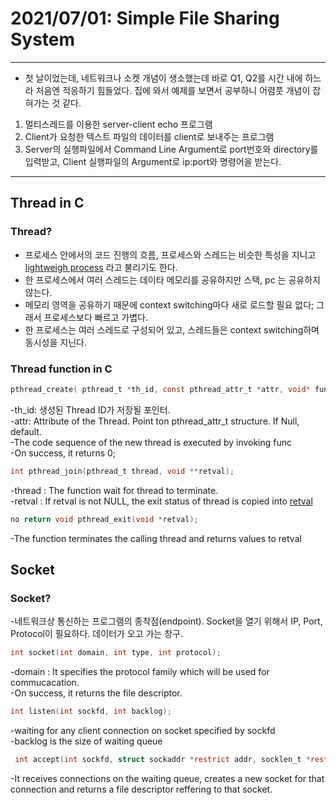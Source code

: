 # 2021/07/01: Simple File Sharing System
---
- 첫 날이었는데, 네트워크나 소켓 개념이 생소했는데 바로 Q1, Q2를 시간 내에 하느라 처음엔 적응하기 힘들었다. 집에 와서 예제를 보면서 공부하니 어렴풋 개념이 잡혀가는 것 같다. 
1. 멀티스레드를 이용한 server-client echo 프로그램
2. Client가 요청한 텍스트 파일의 데이터를 client로 보내주는 프로그램
3. Server의 실행파일에서 Command Line Argument로 port번호와 directory를 입력받고, Client 실행파일의 Argument로 ip:port와 명령어을 받는다.

---
## Thread in C
### Thread?
- 프로세스 안에서의 코드 진행의 흐름, 프로세스와 스레드는 비슷한 특성을 지니고 <u>lightweigh process</u> 라고 불리기도 한다.
- 한 프로세스에서 여러 스레드는 데이타 메모리를 공유하지만 스택, pc 는 공유하지 않는다. 
- 메모리 영역을 공유하기 때문에 context switching마다 새로 로드할 필요 없다; 그래서 프로세스보다 빠르고 가볍다.
- 한 프로세스는 여러 스레드로 구성되어 있고, 스레드들은 context switching하며 동시성을 지닌다. 
### Thread function in C
~~~c
pthread_create( pthread_t *th_id, const pthread_attr_t *attr, void* func, void *arg )
~~~
-th_id: 생성된 Thread ID가 저장될 포인터.  
-attr: Attribute of the Thread. Point ton pthread_attr_t structure. If Null, default.  
-The code sequence of the new thread is executed by invoking func  
-On success, it returns 0;

~~~c
int pthread_join(pthread_t thread, void **retval);
~~~
-thread : The function wait for thread to terminate.   
-retval : If retval is not NULL, the exit status of thread is copied into <u>retval</u>
~~~c
no return void pthread_exit(void *retval);
~~~
-The function terminates the calling thread and returns values to retval 

## Socket 
### Socket?
-네트워크상 통신하는 프로그램의 종착점(endpoint). Socket을 열기 위해서 IP, Port, Protocol이 필요하다. 
데이터가 오고 가는 창구.
~~~c
int socket(int domain, int type, int protocol);
~~~
-domain : It specifies the protocol family which will be used for commucacation.  
-On success, it returns the file descriptor.
~~~c
int listen(int sockfd, int backlog);
~~~
-waiting for any client connection on socket specified by sockfd  
-backlog is the size of waiting queue
~~~c
 int accept(int sockfd, struct sockaddr *restrict addr, socklen_t *restrict addrlen);
 ~~~
-It receives connections on the waiting queue, creates a new socket for that connection 
 and returns a file descriptor reffering to that socket.
 

 
 
 
